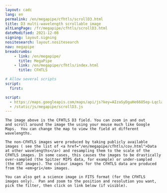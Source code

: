 ```yaml
---
layout: cadc
lang: en
permalink: /en/megapipe/cfhtls/scrollD3.html
title: D3 multi-wavelength scrollable image
altLangPage: /fr/megapipe/cfhtls/scrollD3.html
dateModified: 2021-12-08
signing: layout.signing
nositesearch: layout.nositesearch
nav: megapipe
breadcrumbs:
    - link: /en/megapipe/
      title: MegaPipe
    - link: /en/megapipe/cfhtls/index.html
      title: CFHTLS

# Allow several scripts
script:
  first:

script: 
  - https://maps.googleapis.com/maps/api/js?key=AIzaSyDguHe66O5ep-Lqcla9a44wW_RkhB53KB4&amp;sensor=false
  - /static/js/megapipe/scrollD3.js
---
```


<div id="diag"></div>
<div id="map-canvas"></div>

<p>
  
    The image above is the CFHTLS D3 field. You can zoom in and out
    and scroll around the image the using your mouse much like Google
    Maps.  You can change the map to view the field at different
    wavelengths.
  
  
</p>


<p>
  
    The non-CFHTLS images were produced by taking publicly available
    images ( see the list of <a href="/en/megapipe/cfhtls/cov.html">Data at other wavelengths</a>) and resampling them to the scale of the
    CFHTLS images. In some cases, this causes the images to be drastically
    over-sampled (the Spitzer MIPS data, for example) or under-sampled
    (the HST images). The colour images for the CFHTLS data are produced
    from the <em>gri</em> images.
  
  
</p>

<p>
  
    You can also get a science image in FITS format (for the CFHTLS
    images only).  Pan and zoom to the position and resolution you want,
    pick the filter, then click on link below (if visible).
  
  
  
</p>
<div id="fits"></div>
